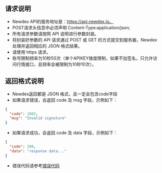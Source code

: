 ## 请求说明
- Newdex API的服务地址是：https://api.newdex.io。
- POST请求头信息中必须声明 Content-Type:application/json;
- 所有请求参数请按照 API 说明进行参数封装。
- 将封装好参数的 API 请求通过 POST 或 GET 的方式提交到服务器，Newdex处理并返回相应的 JSON 格式结果。
- 请使用 https 请求。
- 账号限制频率为10秒50次（单个APIKEY维度限制，如果不加签名，只允许访问行情接口，且频率会被限制为10秒10次）。

## 返回格式说明
- Newdex返回都是 JSON 格式，且一定会包含code字段
- 如果请求错误，会返回 code 及 msg 字段，示例如下：
```json
{
  "code": 1003,
  "msg": "Invalid signature"
}
```
- 如果请求成功，会返回 code 及 data 字段，示例如下：
```json
{
  "code": 200,
  "data": "response data..."
}
```
- 错误代码请参考[错误代码](/api-for-cn/REST_error_code.md)

